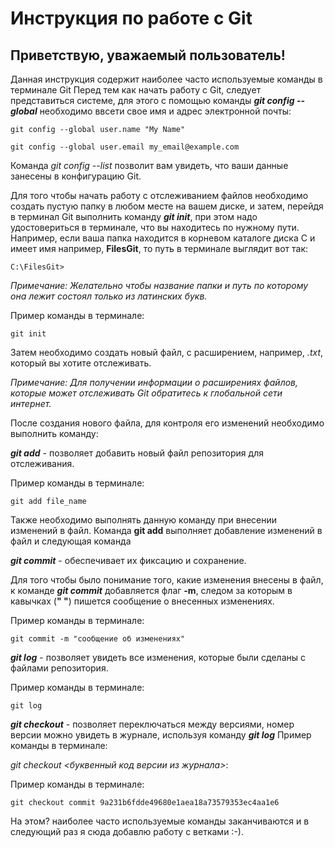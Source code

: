 # Инструкция по работе с Git
## **Приветствую, уважаемый пользователь!** 

Данная инструкция содержит наиболее часто используемые команды в терминале Git
Перед тем как начать работу с Git, следует представиться системе, для этого с помощью команды *__git config --global__* необходимо ввсети свое имя и адрес электронной почты:

`git config --global user.name "My Name"`

`git config --global user.email my_email@example.com`

Команда *git config --list* позволит вам увидеть, что ваши данные занесены в конфигурацию Git.

Для того чтобы начать работу с отслеживанием файлов необходимо создать пустую папку в любом месте на вашем диске, и затем, перейдя в терминал Git выполнить команду *__git init__*, при этом надо удостовериться в терминале, что вы находитесь по нужному пути. Например, если ваша папка находится в корневом каталоге диска C и имеет имя например, __FilesGit__, то путь в терминале выглядит вот так:

`C:\FilesGit>`

_Примечание: Желательно чтобы название папки и путь по которому она лежит состоял только из латинских букв._

Пример команды в терминале:

`git init`

Затем необходимо создать новый файл, с расширением, например, _.txt_, который вы хотите отслеживать.

_Примечание: Для получении информации о расширениях файлов, которые может отслеживать Git обратитесь к глобальной сети интернет._

После создания нового файла, для контроля его изменений необходимо выполнить команду:

***git add*** - позволяет добавить новый файл репозитория для отслеживания.

Пример команды в терминале:

`git add file_name`

Также необходимо выполнять данную команду при внесении изменений в файл. Команда __git add__ выполняет добавление изменений в файл и следующая команда 

***git commit*** - обеспечивает их фиксацию и сохранение.

Для того чтобы было понимание того, какие изменения внесены в файл, к команде __*git commit*__ добавляется флаг **-m**, следом за которым в кавычках (**" "**) пишется сообщение о внесенных изменениях.

Пример команды в терминале:

`git commit -m "сообщение об изменениях"`

***git log*** - позволяет увидеть все изменения, которые были сделаны с файлами репозитория.

Пример команды в терминале:

`git log`

***git checkout*** - позволяет переключаться между версиями, номер версии можно увидеть в журнале, используя команду ***git log***
Пример команды в терминале:

*git checkout <буквенный код версии из журнала>*:

Пример команды в терминале:

`git checkout commit 9a231b6fdde49680e1aea18a73579353ec4aa1e6`

На этом? наиболее часто используемые команды заканчиваются и в следующий раз я сюда добавлю работу с ветками :-).